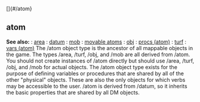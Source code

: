 []{#/atom}
  ## atom
  **See also:**
  :   [area](ref/area)
  :   [datum](ref/datum)
  :   [mob](ref/mob)
  :   [movable atoms](ref/atom/movable)
  :   [obj](ref/obj)
  :   [procs (atom)](ref/atom/proc)
  :   [turf](ref/turf)
  :   [vars (atom)](ref/atom/var)
  The /atom object type is the ancestor of all mappable objects in the
  game. The types /area, /turf, /obj, and /mob are all derived from /atom.
  You should not create instances of /atom directly but should use /area,
  /turf, /obj, and /mob for actual objects. The /atom object type exists
  for the purpose of defining variables or procedures that are shared by
  all of the other \"physical\" objects. These are also the only objects
  for which verbs may be accessible to the user.
  /atom is derived from /datum, so it inherits the basic properties that
  are shared by all DM objects.